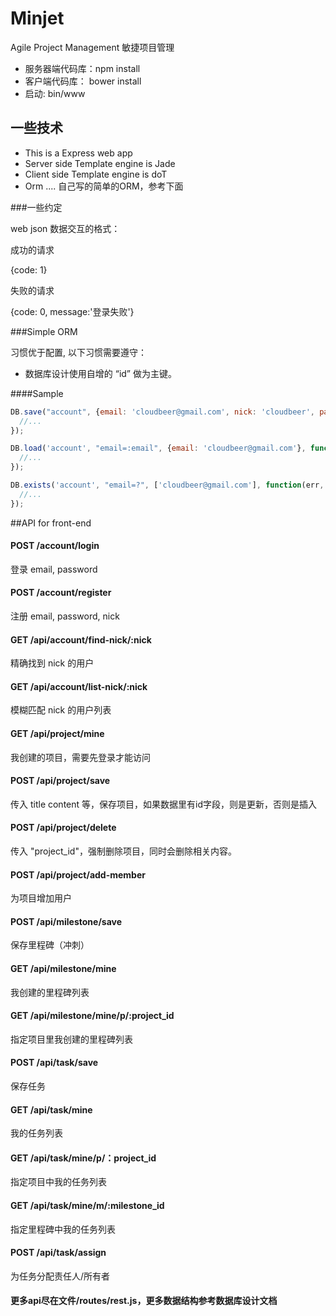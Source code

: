 Minjet
======

Agile Project Management 敏捷项目管理

* 服务器端代码库：npm install
* 客户端代码库： bower install
* 启动: bin/www

## 一些技术

* This is a Express web app
* Server side Template engine is Jade
* Client side Template engine is doT
* Orm .... 自己写的简单的ORM，参考下面


###一些约定

web json 数据交互的格式：

成功的请求

{code: 1}

失败的请求

{code: 0, message:'登录失败'} 


###Simple ORM 

习惯优于配置, 以下习惯需要遵守：
* 数据库设计使用自增的 “id” 做为主键。


####Sample

```javascript
DB.save("account", {email: 'cloudbeer@gmail.com', nick: 'cloudbeer', password: '1111'}, function(err, account){
  //...
});

DB.load('account', "email=:email", {email: 'cloudbeer@gmail.com'}, function(err, account){
  //...
});

DB.exists('account', "email=?", ['cloudbeer@gmail.com'], function(err, exists){
  //...
});

```

##API for front-end

#### POST /account/login

 登录 email, password

#### POST /account/register

 注册 email, password, nick

#### GET /api/account/find-nick/:nick

精确找到 nick 的用户

#### GET /api/account/list-nick/:nick

模糊匹配 nick 的用户列表

#### GET /api/project/mine

我创建的项目，需要先登录才能访问

#### POST /api/project/save

传入 title content 等，保存项目，如果数据里有id字段，则是更新，否则是插入

#### POST /api/project/delete

传入 "project_id"，强制删除项目，同时会删除相关内容。

#### POST /api/project/add-member

为项目增加用户

#### POST /api/milestone/save

保存里程碑（冲刺）

#### GET /api/milestone/mine

我创建的里程碑列表

#### GET /api/milestone/mine/p/:project_id

指定项目里我创建的里程碑列表

#### POST /api/task/save

保存任务

#### GET /api/task/mine

我的任务列表

#### GET /api/task/mine/p/：project_id

指定项目中我的任务列表

#### GET /api/task/mine/m/:milestone_id

指定里程碑中我的任务列表

#### POST /api/task/assign

为任务分配责任人/所有者

#### 更多api尽在文件/routes/rest.js，更多数据结构参考数据库设计文档

